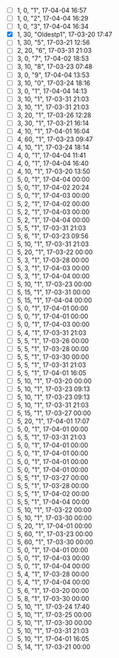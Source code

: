 - [ ] 1,   0, "1", 17-04-04 16:57
- [ ] 1,   0, "2", 17-04-04 16:29
- [ ] 1,   0, "3", 17-04-04 16:34
- [x] 1,  30, "Oldestp1", 17-03-20 17:47
- [ ] 1,  30, "5", 17-03-21 12:56
- [ ] 2,  20, "6", 17-03-31 21:03
- [ ] 3,   0, "7", 17-04-02 18:53
- [ ] 3,  10, "8", 17-03-23 07:48
- [ ] 3,   0, "9", 17-04-04 13:53
- [ ] 3,  10, "0", 17-03-24 18:16
- [ ] 3,   0, "1", 17-04-04 14:13
- [ ] 3,  10, "1", 17-03-31 21:03
- [ ] 3,  10, "1", 17-03-31 21:03
- [ ] 3,  20, "1", 17-03-26 12:28
- [ ] 3,  30, "1", 17-03-21 16:14
- [ ] 4,  10, "1", 17-04-01 16:04
- [ ] 4,  60, "1", 17-03-23 09:47
- [ ] 4,  10, "1", 17-03-24 18:14
- [ ] 4,   0, "1", 17-04-04 11:41
- [ ] 4,   0, "1", 17-04-04 16:40
- [ ] 4,  10, "1", 17-03-20 13:50
- [ ] 5,   0, "1", 17-04-04 00:00
- [ ] 5,   0, "1", 17-04-02 20:24
- [ ] 5,   0, "1", 17-04-03 00:00
- [ ] 5,   2, "1", 17-04-02 00:00
- [ ] 5,   2, "1", 17-04-03 00:00
- [ ] 5,   2, "1", 17-04-04 00:00
- [ ] 5,   5, "1", 17-03-31 21:03
- [ ] 5,   6, "1", 17-03-23 09:56
- [ ] 5,  10, "1", 17-03-31 21:03
- [ ] 5,  20, "1", 17-03-22 00:00
- [ ] 5,   3, "1", 17-03-28 00:00
- [ ] 5,   3, "1", 17-04-03 00:00
- [ ] 5,   3, "1", 17-04-04 00:00
- [ ] 5,  10, "1", 17-03-23 00:00
- [ ] 5,  15, "1", 17-03-31 00:00
- [ ] 5,  15, "1", 17-04-04 00:00
- [ ] 5,   0, "1", 17-04-01 00:00
- [ ] 5,   0, "1", 17-04-01 00:00
- [ ] 5,   0, "1", 17-04-03 00:00
- [ ] 5,   4, "1", 17-03-31 21:03
- [ ] 5,   5, "1", 17-03-26 00:00
- [ ] 5,   5, "1", 17-03-28 00:00
- [ ] 5,   5, "1", 17-03-30 00:00
- [ ] 5,   5, "1", 17-03-31 21:03
- [ ] 5,   5, "1", 17-04-01 16:05
- [ ] 5,  10, "1", 17-03-20 00:00
- [ ] 5,  10, "1", 17-03-23 09:13
- [ ] 5,  10, "1", 17-03-23 09:13
- [ ] 5,  10, "1", 17-03-31 21:03
- [ ] 5,  15, "1", 17-03-27 00:00
- [ ] 5,  20, "1", 17-04-01 17:07
- [ ] 5,   0, "1", 17-04-01 00:00
- [ ] 5,   5, "1", 17-03-31 21:03
- [ ] 5,   0, "1", 17-04-01 00:00
- [ ] 5,   0, "1", 17-04-01 00:00
- [ ] 5,   0, "1", 17-04-01 00:00
- [ ] 5,   0, "1", 17-04-01 00:00
- [ ] 5,   5, "1", 17-03-27 00:00
- [ ] 5,   5, "1", 17-03-28 00:00
- [ ] 5,   5, "1", 17-04-02 00:00
- [ ] 5,   5, "1", 17-04-04 00:00
- [ ] 5,  10, "1", 17-03-22 00:00
- [ ] 5,  10, "1", 17-03-30 00:00
- [ ] 5,  20, "1", 17-04-01 00:00
- [ ] 5,  60, "1", 17-03-23 00:00
- [ ] 5,  60, "1", 17-03-30 00:00
- [ ] 5,   0, "1", 17-04-01 00:00
- [ ] 5,   0, "1", 17-04-03 00:00
- [ ] 5,   0, "1", 17-04-04 00:00
- [ ] 5,   4, "1", 17-03-28 00:00
- [ ] 5,   4, "1", 17-04-04 00:00
- [ ] 5,   6, "1", 17-03-20 00:00
- [ ] 5,   8, "1", 17-03-30 00:00
- [ ] 5,  10, "1", 17-03-24 17:40
- [ ] 5,  10, "1", 17-03-25 00:00
- [ ] 5,  10, "1", 17-03-30 00:00
- [ ] 5,  10, "1", 17-03-31 21:03
- [ ] 5,  10, "1", 17-04-01 16:05
- [ ] 5,  14, "1", 17-03-21 00:00
